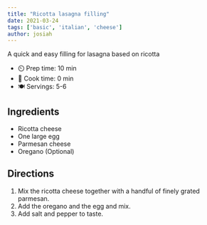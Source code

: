 ```yaml
---
title: "Ricotta lasagna filling"
date: 2021-03-24
tags: ['basic', 'italian', 'cheese']
author: josiah
---
```


A quick and easy filling for lasagna based on ricotta

- ⏲️ Prep time: 10 min
- 🍳 Cook time: 0 min
- 🍽️ Servings: 5-6

## Ingredients

- Ricotta cheese
- One large egg
- Parmesan cheese
- Oregano (Optional)

## Directions

1. Mix the ricotta cheese together with a handful of finely grated parmesan.
2. Add the oregano and the egg and mix.
3. Add salt and pepper to taste.
